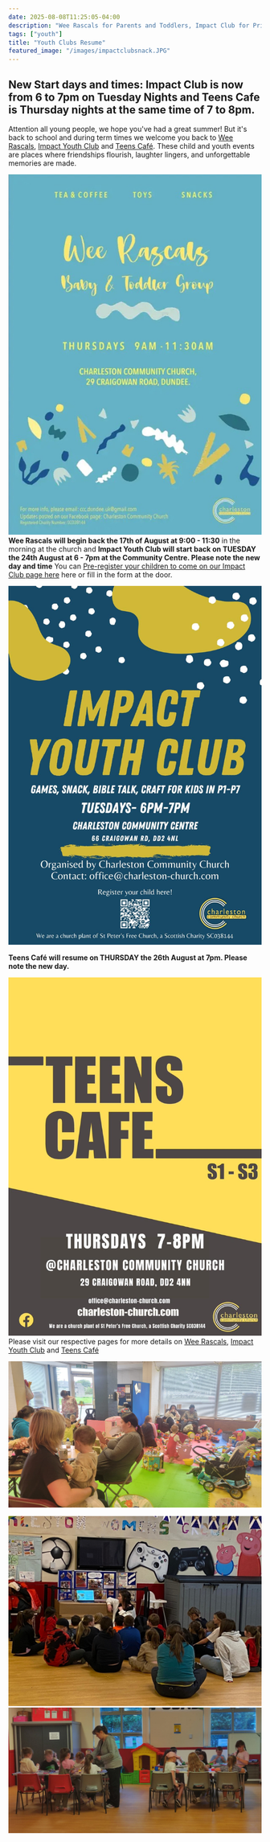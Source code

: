 ```yaml
---
date: 2025-08-08T11:25:05-04:00
description: "Wee Rascals for Parents and Toddlers, Impact Club for Primary Age Youths and Teen's Café Start Back after the Summer Break"
tags: ["youth"]
title: "Youth Clubs Resume"
featured_image: "/images/impactclubsnack.JPG"
---
```

## New Start days and times: Impact Club is now from 6 to 7pm on Tuesday Nights and Teens Cafe is Thursday nights at the same time of 7 to 8pm.

Attention all young people, we hope you've had a great summer! But it's back to school and during term times we welcome you back to [Wee Rascals](/whats-on/childrens-activities/toddlers), [Impact Youth Club](/whats-on/childrens-activities/impact-youth-club) and [Teens Café](/whats-on/childrens-activities/teens-cafe). These child and youth events are places where friendships flourish, laughter lingers, and unforgettable memories are made.

![Wee Rascals Flyer](weerascals.jpg)
**Wee Rascals will begin back the 17th of August at 9:00 - 11:30** in the morning at the church and **Impact Youth Club will start back on TUESDAY the 24th August at 6 - 7pm at the Community Centre. Please note the new day and time** You can [Pre-register your children to come on our Impact Club page here](/whats-on/childrens-activities/impact-youth-club) here or fill in the form at the door. 

![Impact Club Flyer](../../gallery/impactclub.jpeg)

**Teens Café will resume on THURSDAY the 26th August at 7pm. Please note the new day.**

![Teens Cafe](../../gallery/teenscafe.jpeg)
Please visit our respective pages for more details on [Wee Rascals](/whats-on/childrens-activities/toddlers),  [Impact Youth Club](/whats-on/childrens-activities/impact-youth-club) and [Teens Café](/whats-on/childrens-activities/teens-cafe)

![Wee Rascals Pic](rascals2.JPG)

![Impact Club Pic](feature.JPG)
![Impact Club Pic](impactclubsnack.JPG)

